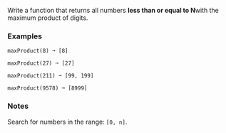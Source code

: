 Write a function that returns all numbers **less than or equal to N**with the maximum product of digits.


### Examples ###
    maxProduct(8) ➞ [8]

    maxProduct(27) ➞ [27]

    maxProduct(211) ➞ [99, 199]

    maxProduct(9578) ➞ [8999]


### Notes ###
Search for numbers in the range: `[0, n]`.
